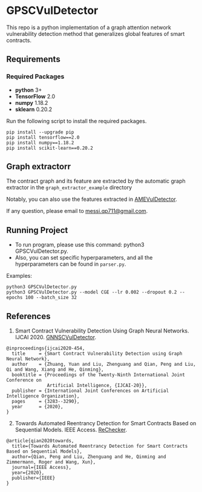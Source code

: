 # GPSCVulDetector

This repo is a python implementation of a graph attention network vulnerability detection method that generalizes global features of smart contracts.

## Requirements

### Required Packages
* **python** 3+
* **TensorFlow** 2.0
* **numpy** 1.18.2
* **sklearn** 0.20.2

Run the following script to install the required packages.
```shell
pip install --upgrade pip
pip install tensorflow==2.0
pip install numpy==1.18.2
pip install scikit-learn==0.20.2
```


## Graph extractorr
The contract graph and its feature are extracted by the automatic graph extractor in the `graph_extractor_example` directory 
 


Notably, you can also use the features extracted in [AMEVulDetector](https://github.com/Messi-Q/AMEVulDetector).

If any question, please email to messi.qp711@gmail.com.


## Running Project
* To run program, please use this command: python3 GPSCVulDetector.py.
* Also, you can set specific hyperparameters, and all the hyperparameters can be found in `parser.py`.

Examples:
```shell
python3 GPSCVulDetector.py
python3 GPSCVulDetector.py --model CGE --lr 0.002 --dropout 0.2 --epochs 100 --batch_size 32
```

## References
1. Smart Contract Vulnerability Detection Using Graph Neural Networks. IJCAI 2020. [GNNSCVulDetector](https://github.com/Messi-Q/GNNSCVulDetector).
```
@inproceedings{ijcai2020-454,
  title     = {Smart Contract Vulnerability Detection using Graph Neural Network},
  author    = {Zhuang, Yuan and Liu, Zhenguang and Qian, Peng and Liu, Qi and Wang, Xiang and He, Qinming},
  booktitle = {Proceedings of the Twenty-Ninth International Joint Conference on
               Artificial Intelligence, {IJCAI-20}},
  publisher = {International Joint Conferences on Artificial Intelligence Organization}, 
  pages     = {3283--3290},
  year      = {2020},
}

```
2. Towards Automated Reentrancy Detection for Smart Contracts Based on Sequential Models. IEEE Access. [ReChecker](https://github.com/Messi-Q/ReChecker).
```
@article{qian2020towards,
  title={Towards Automated Reentrancy Detection for Smart Contracts Based on Sequential Models},
  author={Qian, Peng and Liu, Zhenguang and He, Qinming and Zimmermann, Roger and Wang, Xun},
  journal={IEEE Access},
  year={2020},
  publisher={IEEE}
}
```
